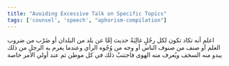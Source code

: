 ```yaml
---
title: "Avoiding Excessive Talk on Specific Topics"
tags: ['counsel', 'speech', "aphorism-compilation"]
---
```


 اعلم أنه تكاد تكون لكل رجُلٍ غالِبَةُ حديث إمَّا عن بلد من البلدان أو ضَرْب من ضروب العلم أو صنف من صنوف الناس أو وجه من وُجُوه الرأي وعندما يغرم به الرجل من ذلك يبدو منه السخف ويُعرف منه الهوى فاجتنبْ ذلك في كل موطن ثم عند أولي الأمر خاصة
